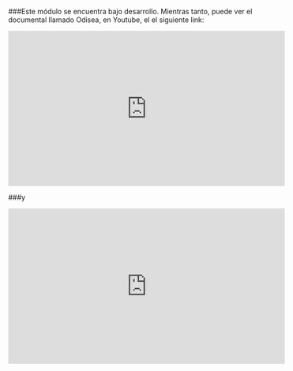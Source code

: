 ###Este módulo se encuentra bajo desarrollo. Mientras tanto, puede  ver el documental llamado Odisea, en Youtube, el el siguiente link:

<div align="center"><iframe width="560" height="315" src="https://www.youtube.com/embed/nWXQacWRn5I" frameborder="0" allowfullscreen></iframe></div>

###y

<div align="center"><iframe width="560" height="315" src="https://www.youtube.com/embed/M1FxA1o0pn8" frameborder="0" allowfullscreen></iframe></div>
